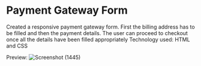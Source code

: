 # Payment Gateway Form
Created a responsive payment gateway form. First the billing address has to be filled and then the payment details. The user can proceed to checkout once all the details have been filled appropriately
Technology used: HTML and CSS

Preview:
![Screenshot (1445)](https://user-images.githubusercontent.com/120416694/207155368-c273012e-9781-44c1-9a01-13d1284725a8.png)
